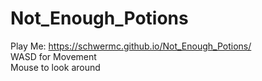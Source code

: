 # Not_Enough_Potions
Play Me: https://schwermc.github.io/Not_Enough_Potions/ <br />
WASD for Movement <br />
Mouse to look around

